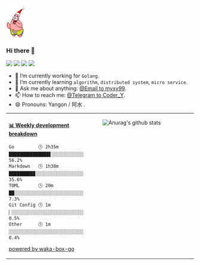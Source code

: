 
![](img/pdx.gif)

### Hi there 👋

![](https://img.shields.io/badge/win10-Development-d0d1d4)
![](https://img.shields.io/badge/Go-1.15-1cadd5)
![](https://img.shields.io/badge/php-7.1.3-9cf)
![](https://img.shields.io/badge/python-3.6-blue)

- 🔭 I’m currently working for `Golang`.
- 🌱 I’m currently learning `algorithm`, `distributed system`, `micro service`.
- 💬 Ask me about anything: [@Email to myxy99](mailto:myxy99@foxmail.com).
- 📫 How to reach me: [@Telegram to Coder_Y](https://t.me/Coder_Y).
- 😄 Pronouns: Yangon / 阿水 .


<table>
<tr>
<td valign="top" width="50%">

<!-- waka-box start -->
#### <a href="https://gist.github.com/23ef67b8e95d222f7cce6108ea97f5f6" target="_blank">📊 Weekly development breakdown</a>
```text
Go         🕓 2h35m ███████████████▋░░░░░░░░░░░░ 56.2%
Markdown   🕓 1h38m █████████▉░░░░░░░░░░░░░░░░░░ 35.6%
TOML       🕓 20m   ██░░░░░░░░░░░░░░░░░░░░░░░░░░  7.3%
Git Config 🕓 1m    ▏░░░░░░░░░░░░░░░░░░░░░░░░░░░  0.5%
Other      🕓 1m    ░░░░░░░░░░░░░░░░░░░░░░░░░░░░  0.4%
```
<!-- Powered by https://github.com/YouEclipse/waka-box-go . -->
<!-- waka-box end -->

[powered by waka-box-go](https://github.com/myxy99/waka-box-go)

</td>

<td valign="top" width="50%">

![Anurag's github stats](https://github-readme-stats.vercel.app/api?username=myxy99&show_icons=true)

</td>
</tr>
</table>
